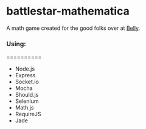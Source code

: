 battlestar-mathematica
======================

A math game created for the good folks over at [Belly](https://bellycard.com/).

### Using:
==========

- Node.js
- Express
- Socket.io
- Mocha
- Should.js
- Selenium
- Math.js
- RequireJS
- Jade
